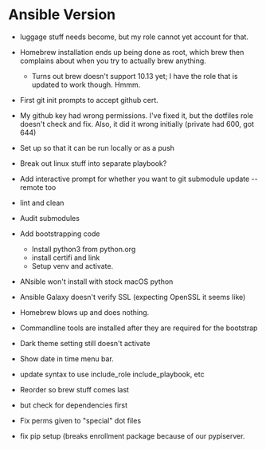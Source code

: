 # Ansible Version
- luggage stuff needs become, but my role cannot yet account for that.
- Homebrew installation ends up being done as root, which brew then complains about when you try to actually brew anything.
	- Turns out brew doesn't support 10.13 yet; I have the role that is updated to work though. Hmmm.
- First git init prompts to accept github cert.
- My github key had wrong permissions. I've fixed it, but the dotfiles role doesn't check and fix. Also, it did it wrong initially (private had 600, got 644)
- Set up so that it can be run locally or as a push
- Break out linux stuff into separate playbook?
- Add interactive prompt for whether you want to git submodule update --remote too
- lint and clean
- Audit submodules
- Add bootstrapping code
	- Install python3 from python.org
	- install certifi and link
	- Setup venv and activate.


- ANsible won't install with stock macOS python
- Ansible Galaxy doesn't verify SSL (expecting OpenSSL it seems like)
- Homebrew blows up and does nothing.
- Commandline tools are installed after they are required for the bootstrap
- Dark theme setting still doesn't activate
- Show date in time menu bar.

- update syntax to use include_role include_playbook, etc
- Reorder so brew stuff comes last
- but check for dependencies first
- Fix perms given to "special" dot files
- fix pip setup (breaks enrollment package because of our pypiserver.

